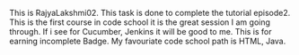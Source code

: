 This is RajyaLakshmi02. This task is done to complete the tutorial episode2. This is the first course in code school it is the great session I am going through. If i see for Cucumber, Jenkins it will be good to me. This is for earning incomplete Badge. My favouriate code school path is HTML, Java.
